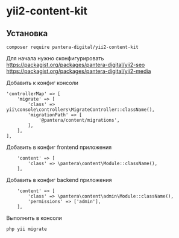 # yii2-content-kit

## Установка

```
composer require pantera-digital/yii2-content-kit
```

Для начала нужно сконфигурировать
https://packagist.org/packages/pantera-digital/yii2-seo
https://packagist.org/packages/pantera-digital/yii2-media

Добавить к конфиг консоли
```
'controllerMap' => [
    'migrate' => [
        'class' => yii\console\controllers\MigrateController::className(),
        'migrationPath' => [
            '@pantera/content/migrations',
        ],
    ],
],
```
Добавить в конфиг frontend приложения
```
    'content' => [
        'class' => \pantera\content\Module::className(),
    ],
```
Добавить в конфиг backend приложения
```
    'content' => [
        'class' => \pantera\content\admin\Module::className(),
        'permissions' => ['admin'],
    ],
```
Выполнить в консоли
```
php yii migrate
```